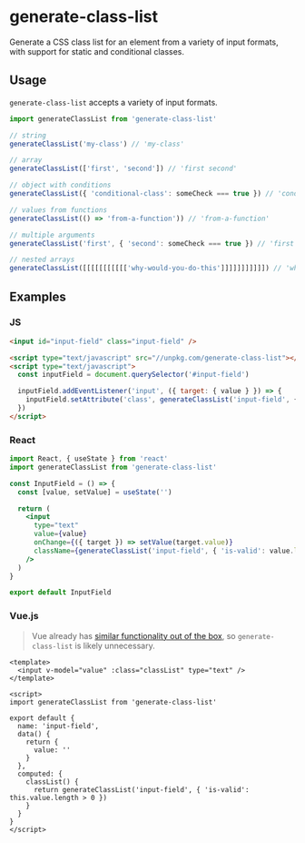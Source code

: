 # generate-class-list

Generate a CSS class list for an element from a variety of input formats, with support for static and conditional classes.

## Usage

`generate-class-list` accepts a variety of input formats.

```js
import generateClassList from 'generate-class-list'

// string
generateClassList('my-class') // 'my-class'

// array
generateClassList(['first', 'second']) // 'first second'

// object with conditions
generateClassList({ 'conditional-class': someCheck === true }) // 'conditional-class'

// values from functions
generateClassList(() => 'from-a-function')) // 'from-a-function'

// multiple arguments
generateClassList('first', { 'second': someCheck === true }) // 'first second'

// nested arrays
generateClassList([[[[[[[[[[['why-would-you-do-this']]]]]]]]]]]) // 'why-would-you-do-this'
```

## Examples

### JS

```html
<input id="input-field" class="input-field" />

<script type="text/javascript" src="//unpkg.com/generate-class-list"></script>
<script type="text/javascript">
  const inputField = document.querySelector('#input-field')

  inputField.addEventListener('input', ({ target: { value } }) => {
    inputField.setAttribute('class', generateClassList('input-field', { 'is-valid': value.length > 0 }))
  })
</script>
```

### React

```jsx
import React, { useState } from 'react'
import generateClassList from 'generate-class-list'

const InputField = () => {
  const [value, setValue] = useState('')

  return (
    <input
      type="text"
      value={value}
      onChange={({ target }) => setValue(target.value)}
      className={generateClassList('input-field', { 'is-valid': value.length > 0 })}
    />
  )
}

export default InputField
```

### Vue.js

> Vue already has [similar functionality out of the box](https://vuejs.org/v2/guide/class-and-style.html), so `generate-class-list` is likely unnecessary.

```vue
<template>
  <input v-model="value" :class="classList" type="text" />
</template>

<script>
import generateClassList from 'generate-class-list'

export default {
  name: 'input-field',
  data() {
    return {
      value: ''
    }
  },
  computed: {
    classList() {
      return generateClassList('input-field', { 'is-valid': this.value.length > 0 })
    }
  }
}
</script>
```
